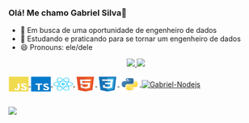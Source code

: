 ### Olá! Me chamo Gabriel Silva👋

- 🔭 Em busca de uma oportunidade de engenheiro de dados
- 🌱 Estudando e praticando para se tornar um engenheiro de dados
- 😄 Pronouns: ele/dele
<div align="center">
  <a href="https://github.com/GabrielSS21">
  <img height="180em" src="https://github-readme-stats.vercel.app/api?username=GabrielSS21&show_icons=true&theme=dark&include_all_commits=true&count_private=true"/>
  <img height="180em" src="https://github-readme-stats.vercel.app/api/top-langs/?username=GabrielSS21&layout=compact&langs_count=7&theme=dark"/>
</div>
  
  <div style="display: inline_block"><br>
  <img align="center" alt="Gabriel-Js" height="30" width="40" src="https://raw.githubusercontent.com/devicons/devicon/master/icons/javascript/javascript-plain.svg">
  <img align="center" alt="Gabriel-Ts" height="30" width="40" src="https://raw.githubusercontent.com/devicons/devicon/master/icons/typescript/typescript-plain.svg">
  <img align="center" alt="Gabriel-React" height="30" width="40" src="https://raw.githubusercontent.com/devicons/devicon/master/icons/react/react-original.svg">
  <img align="center" alt="Gabriel-HTML" height="30" width="40" src="https://raw.githubusercontent.com/devicons/devicon/master/icons/html5/html5-original.svg">
  <img align="center" alt="Gabriel-CSS" height="30" width="40" src="https://raw.githubusercontent.com/devicons/devicon/master/icons/css3/css3-original.svg">
  <img align="center" alt="Gabriel-Python" height="30" width="40" src="https://raw.githubusercontent.com/devicons/devicon/master/icons/python/python-original.svg">
  <img align="center" alt="Gabriel-Nodejs" height="30" width="40" src="https://cdn.jsdelivr.net/gh/devicons/devicon/icons/nodejs/nodejs-original-wordmark.svg" />
</div>
  
   ##
  
  <div> 
  <a href="https://www.instagram.com/gabriel_wod/" target="_blank"><img src="https://img.shields.io/badge/-Instagram-%23E4405F?style=for-the-badge&logo=instagram&logoColor=white" target="_blank"></a>
  
  
